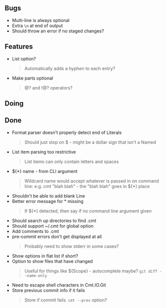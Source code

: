 ## Bugs

- Multi-line is always optional
- Extra `\n` at end of output
- Should throw an error if no staged changes?

## Features

- List option?
    > Automatically adds a hyphen to each entry?
- Make parts optional
    > @? and !@? operators?

## Doing


## Done

- Format parser doesn't properly detect end of Literals
    > Should just stop on $ - might be a dollar sign that isn't a Named
- List item parsing too restrictive
    > List items can only contain letters and spaces
- ${*} name - from CLI argument
    > Wildcard name would accept whatever is passed in on command line: e.g. cmt "blah blah" - the "blah blah" goes in ${*} place
- Shouldn't be able to add blank Line
- Better error message for * missing
    > If ${*} detected, then say if no command line argument given
- Should search up directories to find .cmt
- Should support ~/.cmt for global option
- Add comments to .cmt
- pre-commit errors don't get displayed at all
    > Probably need to show stderr in some cases?
- Show options in flat list if short?
- Option to show files that have changed
    > Useful for things like ${Scope} - autocomplete maybe? `git diff --name-only`
- Need to escape shell characters in Cmt.IO.Git
- Store previous commit info if it fails
    > Store if commit fails. `cmt --prev` option?
